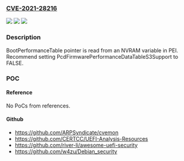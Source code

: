### [CVE-2021-28216](https://cve.mitre.org/cgi-bin/cvename.cgi?name=CVE-2021-28216)
![](https://img.shields.io/static/v1?label=Product&message=EDK%20II&color=blue)
![](https://img.shields.io/static/v1?label=Version&message=EDK%20II%20Master%20&color=brightgreen)
![](https://img.shields.io/static/v1?label=Vulnerability&message=A%20case%20of%20CWE-587%20occurs%20in%20function%20FpdtStatusCodeListenerPei().&color=brightgreen)

### Description

BootPerformanceTable pointer is read from an NVRAM variable in PEI. Recommend setting PcdFirmwarePerformanceDataTableS3Support to FALSE.

### POC

#### Reference
No PoCs from references.

#### Github
- https://github.com/ARPSyndicate/cvemon
- https://github.com/CERTCC/UEFI-Analysis-Resources
- https://github.com/river-li/awesome-uefi-security
- https://github.com/w4zu/Debian_security

